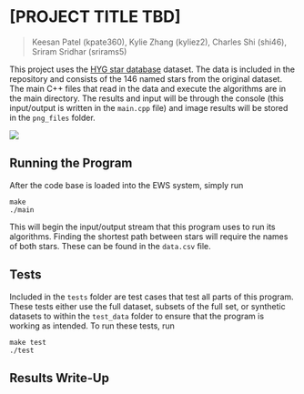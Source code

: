 # [PROJECT TITLE TBD]
> Keesan Patel (kpate360), Kylie Zhang (kyliez2), Charles Shi (shi46), Sriram Sridhar (srirams5)

This project uses the [HYG star database](https://github.com/astronexus/HYG-Database) dataset. The data is included in the repository and consists of the 146 named stars from the original dataset. The main C++ files that read in the data and execute the algorithms are in the main directory. The results and input will be through the console (this input/output is written in the ```main.cpp``` file) and image results will be stored in the ```png_files``` folder.

![](header.png)

## Running the Program

After the code base is loaded into the EWS system, simply run
```
make
./main
```
This will begin the input/output stream that this program uses to run its algorithms. Finding the shortest path between stars will require the names of both stars. These can be found in the ```data.csv``` file.

## Tests

Included in the ```tests``` folder are test cases that test all parts of this program. These tests either use the full dataset, subsets of the full set, or synthetic datasets to within the ```test_data``` folder to ensure that the program is working as intended.
To run these tests, run
```
make test
./test
```

## Results Write-Up
